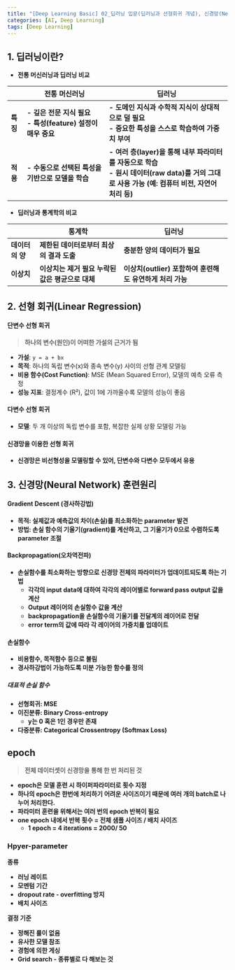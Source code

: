 ```yaml
---
title: "[Deep Learning Basic] 02_딥러닝 입문(딥러닝과 선형회귀 개념), 신경망(Neural Network) 훈련원리"
categories: [AI, Deep Learning]
tags: [Deep Learning]
---
```


## 1. 딥러닝이란?

- **전통 머신러닝과 딥러닝 비교**

|          | **전통 머신러닝**                                               | **딥러닝**                                                                                                                                       |
| -------- | --------------------------------------------------------------- | ------------------------------------------------------------------------------------------------------------------------------------------------ |
| **특징** | **- 깊은 전문 지식 필요<br />- 특성(feature) 설정이 매우 중요** | **- 도메인 지식과 수학적 지식이 상대적으로 덜 필요<br />- 중요한 특성을 스스로 학습하여 가중치 부여**                                            |
| **적용** | **- 수동으로 선택된 특성을 기반으로 모델을 학습**               | **- 여러 층(layer)을 통해 내부 파라미터를 자동으로 학습<br />- 원시 데이터(raw data)를 거의 그대로 사용 가능 (예: 컴퓨터 비전, 자연어 처리 등)** |

- **딥러닝과 통계학의 비교**

|                 | **통계학**                                           | **딥러닝**                                               |
| --------------- | ---------------------------------------------------- | -------------------------------------------------------- |
| **데이터의 양** | **제한된 데이터로부터 최상의 결과 도출**             | **충분한 양의 데이터가 필요**                            |
| **이상치**      | **이상치는 제거 필요** **누락된 값은 평균으로 대체** | **이상치(outlier) 포함하여 훈련해도 유연하게 처리 가능** |

## 2. 선형 회귀(Linear Regression)

#### 단변수 선형 회귀

> **하나의 변수(원인)이 어떠한 가설의 근거가 됨**

- **가설**: `y = a + bx`
- **목적**: 하나의 독립 변수(x)와 종속 변수(y) 사이의 선형 관계 모델링
- **비용 함수(Cost Function)**: MSE (Mean Squared Error), 모델의 예측 오류 측정
- **성능 지표**: 결정계수 (R²), 값이 1에 가까울수록 모델의 성능이 좋음

#### 다변수 선형 회귀

- **모델**: 두 개 이상의 독립 변수를 포함, 복잡한 실제 상황 모델링 가능

#### 신경망을 이용한 선형 회귀

- **신경망은 비선형성을 모델링할 수 있어, 단변수와 다변수 모두에서 유용**

## 3. 신경망(Neural Network) 훈련원리

#### Gradient Descent (경사하강법)

- **목적: 실제값과 예측값의 차이(손실)를 최소화하는 parameter 발견**
- **방법: 손실 함수의 기울기(gradient)를 계산하고, 그 기울기가 0으로 수렴하도록 parameter 조절**

#### Backpropagation(오차역전파)

- **손실함수를 최소화하는 방향으로 신경망 전체의 파라미터가 업데이트되도록 하는 기법**
  - **각각의 input data에 대하여 각각의 레이어별로 forward pass output 값을 계산**
  - **Output 레이어의 손실함수 값을 계산**
  - **backpropagation을 손실함수의 기울기를 전달계의 레이어로 전달**
  - **error term의 값에 따라 각 레이어의 가중치를 업데이트**

#### 손실함수

- **비용함수, 목적함수 등으로 불림**
- **경사하강법이 가능하도록 미분 가능한 함수를 정의**

##### 대표적 손실 함수

- **선형회귀: MSE**
- **이진분류: Binary Cross-entropy**
  - **y는 0 혹은 1인 경우만 존재**
- **다중분류: Categorical Crossentropy (Softmax Loss)**

## epoch

> **전체 데이터셋이 신경망을 통해 한 번 처리된 것**

- **epoch은 모델 훈련 시 하이퍼파라미터로 횟수 지정**
- **하나의 epoch은 한번에 처리하기 어려운 사이즈이기 때문에 여러 개의 batch로 나누어 처리한다.**
- **파라미터 훈련을 위해서는 여러 번의 epoch 반복이 필요**
- **one epoch 내에서 반복 횟수 = 전체 샘플 사이즈 / 배치 사이즈**
  - **1 epoch = 4 iterations = 2000/ 50**

### Hpyer-parameter

**종류**

- **러닝 레이트**
- **모멘텀 기간**
- **dropout rate - overfitting 방지**
- **배치 사이즈**

**결정 기준**

- **정해진 룰이 없음**
- **유사한 모델 참조**
- **경험에 의한 게싱**
- **Grid search - 종류별로 다 해보는 것**
